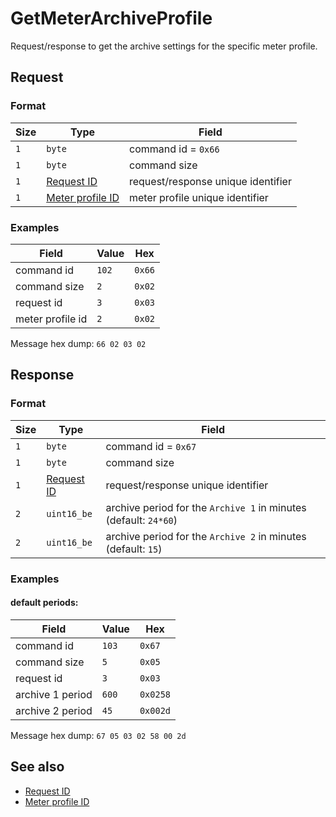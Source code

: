# GetMeterArchiveProfile

Request/response to get the archive settings for the specific meter profile.


## Request

### Format

| Size | Type                                             | Field                              |
| ---- | ------------------------------------------------ | ---------------------------------- |
| `1`  | `byte`                                           | command id = `0x66`                |
| `1`  | `byte`                                           | command size                       |
| `1`  | [Request ID](../types.md#request-id)             | request/response unique identifier |
| `1`  | [Meter profile ID](../types.md#meter-profile-id) | meter profile unique identifier    |


### Examples

| Field            | Value | Hex    |
| ---------------- | ----- | ------ |
| command id       | `102` | `0x66` |
| command size     | `2`   | `0x02` |
| request id       | `3`   | `0x03` |
| meter profile id | `2`   | `0x02` |

Message hex dump: `66 02 03 02`


## Response

### Format

| Size | Type                                 | Field                                                            |
| ---- | ------------------------------------ | ---------------------------------------------------------------- |
| `1`  | `byte`                               | command id = `0x67`                                              |
| `1`  | `byte`                               | command size                                                     |
| `1`  | [Request ID](../types.md#request-id) | request/response unique identifier                               |
| `2`  | `uint16_be`                          | archive period for the `Archive 1` in minutes (default: `24*60`) |
| `2`  | `uint16_be`                          | archive period for the `Archive 2` in minutes (default: `15`)    |


### Examples

#### default periods:

| Field            | Value | Hex      |
| ---------------- | ----- | -------- |
| command id       | `103` | `0x67`   |
| command size     | `5`   | `0x05`   |
| request id       | `3`   | `0x03`   |
| archive 1 period | `600` | `0x0258` |
| archive 2 period | `45`  | `0x002d` |


Message hex dump: `67 05 03 02 58 00 2d`


## See also

* [Request ID](../types.md#request-id)
* [Meter profile ID](../types.md#meter-profile-id)
  